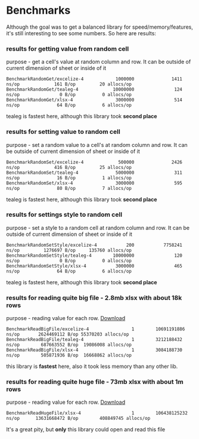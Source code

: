 # Benchmarks
Although the goal was to get a balanced library for speed/memory/features, it's still interesting to see some numbers. So here are results:

### results for getting value from random cell
purpose - get a cell's value at random column and row. It can be outside of current dimension of sheet or inside of it
```
BenchmarkRandomGet/excelize-4            1000000              1411 ns/op             161 B/op         20 allocs/op
BenchmarkRandomGet/tealeg-4             10000000               124 ns/op               0 B/op          0 allocs/op
BenchmarkRandomGet/xlsx-4                3000000               514 ns/op              64 B/op          6 allocs/op
```
tealeg is fastest here, although this library took **second place**


### results for setting value to random cell
purpose - set a random value to a cell's at random column and row. It can be outside of current dimension of sheet or inside of it
```
BenchmarkRandomSet/excelize-4             500000              2426 ns/op             416 B/op         25 allocs/op
BenchmarkRandomSet/tealeg-4              5000000               311 ns/op              16 B/op          1 allocs/op
BenchmarkRandomSet/xlsx-4                3000000               595 ns/op              80 B/op          7 allocs/op
```
tealeg is fastest here, although this library took **second place**


### results for settings style to random cell 
purpose - set a style to a random cell at random column and row. It can be outside of current dimension of sheet or inside of it
```
BenchmarkRandomSetStyle/excelize-4           200           7758241 ns/op         1276697 B/op     135760 allocs/op
BenchmarkRandomSetStyle/tealeg-4        10000000               120 ns/op               0 B/op          0 allocs/op
BenchmarkRandomSetStyle/xlsx-4           3000000               465 ns/op              64 B/op          6 allocs/op
```
tealeg is fastest here, although this library took **second place**


### results for reading quite big file - 2.8mb xlsx with about 18k rows
purpose - reading value for each row. [Download](https://www.dropbox.com/s/u27pjfzmyu1vbmx/example_big.xlsx?dl=0)
```
BenchmarkReadBigFile/excelize-4                1        10691191886 ns/op       2624469112 B/op 55370203 allocs/op
BenchmarkReadBigFile/tealeg-4                  1        3212188432 ns/op        687663552 B/op  19086008 allocs/op
BenchmarkReadBigFile/xlsx-4                    1        3084188730 ns/op        505871936 B/op  16668862 allocs/op
```
this library is **fastest** here, also it took less memory than any other lib.


### results for reading quite huge file - 73mb xlsx with about 1m rows
purpose - reading value for each row. [Download](https://www.dropbox.com/s/7zpqf0qw1yawviv/example_huge.xlsx?dl=0)
```
BenchmarkReadHugeFile/xlsx-4                   1        106438125232 ns/op      13631668472 B/op        408849745 allocs/op
```
It's a great pity, but **only** this library could open and read this file   